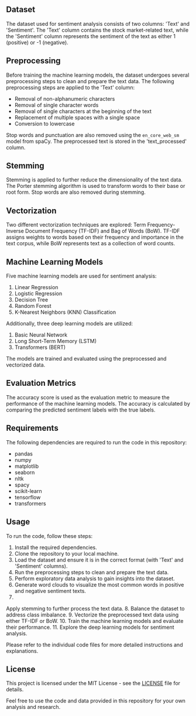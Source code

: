 ## Dataset

The dataset used for sentiment analysis consists of two columns: 'Text' and 'Sentiment'. The 'Text' column contains the stock market-related text, while the 'Sentiment' column represents the sentiment of the text as either 1 (positive) or -1 (negative).

## Preprocessing

Before training the machine learning models, the dataset undergoes several preprocessing steps to clean and prepare the text data. The following preprocessing steps are applied to the 'Text' column:

- Removal of non-alphanumeric characters
- Removal of single character words
- Removal of single characters at the beginning of the text
- Replacement of multiple spaces with a single space
- Conversion to lowercase

Stop words and punctuation are also removed using the `en_core_web_sm` model from spaCy. The preprocessed text is stored in the 'text_processed' column.

## Stemming

Stemming is applied to further reduce the dimensionality of the text data. The Porter stemming algorithm is used to transform words to their base or root form. Stop words are also removed during stemming.

## Vectorization

Two different vectorization techniques are explored: Term Frequency-Inverse Document Frequency (TF-IDF) and Bag of Words (BoW). TF-IDF assigns weights to words based on their frequency and importance in the text corpus, while BoW represents text as a collection of word counts.

## Machine Learning Models

Five machine learning models are used for sentiment analysis:

1. Linear Regression
2. Logistic Regression
3. Decision Tree
4. Random Forest
5. K-Nearest Neighbors (KNN) Classification

Additionally, three deep learning models are utilized:

1. Basic Neural Network
2. Long Short-Term Memory (LSTM)
3. Transformers (BERT)

The models are trained and evaluated using the preprocessed and vectorized data.

## Evaluation Metrics

The accuracy score is used as the evaluation metric to measure the performance of the machine learning models. The accuracy is calculated by comparing the predicted sentiment labels with the true labels.

## Requirements

The following dependencies are required to run the code in this repository:

- pandas
- numpy
- matplotlib
- seaborn
- nltk
- spacy
- scikit-learn
- tensorflow
- transformers

## Usage

To run the code, follow these steps:

1. Install the required dependencies.
2. Clone the repository to your local machine.
3. Load the dataset and ensure it is in the correct format (with 'Text' and 'Sentiment' columns).
4. Run the preprocessing steps to clean and prepare the text data.
5. Perform exploratory data analysis to gain insights into the dataset.
6. Generate word clouds to visualize the most common words in positive and negative sentiment texts.
7.

 Apply stemming to further process the text data.
8. Balance the dataset to address class imbalance.
9. Vectorize the preprocessed text data using either TF-IDF or BoW.
10. Train the machine learning models and evaluate their performance.
11. Explore the deep learning models for sentiment analysis.

Please refer to the individual code files for more detailed instructions and explanations.

## License

This project is licensed under the MIT License - see the [LICENSE](LICENSE) file for details.

Feel free to use the code and data provided in this repository for your own analysis and research.

